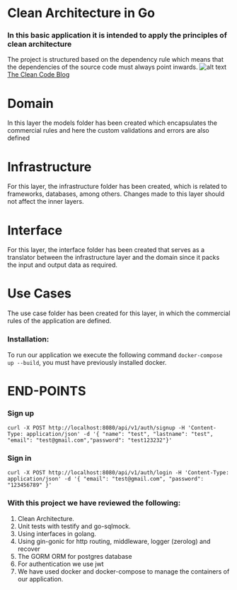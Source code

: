 # Clean Architecture in Go
### In this basic application it is intended to apply the principles of clean architecture
The project is structured based on the dependency rule which means that the dependencies of the source code must always point inwards.
![alt text](https://blog.cleancoder.com/uncle-bob/images/2012-08-13-the-clean-architecture/CleanArchitecture.jpg)
[The Clean Code Blog](https://blog.cleancoder.com/uncle-bob/2012/08/13/the-clean-architecture.html)

# Domain
In this layer the models folder has been created which encapsulates the commercial rules and here the custom validations and errors are also defined
# Infrastructure
For this layer, the infrastructure folder has been created, which is related to frameworks, databases, among others. Changes made to this layer should not affect the inner layers.
# Interface
For this layer, the interface folder has been created that serves as a translator between the infrastructure layer and the domain since it packs the input and output data as required.
# Use Cases
The use case folder has been created for this layer, in which the commercial rules of the application are defined.

### Installation:
To run our application we execute the following command `docker-compose up --build`, you must have previously installed docker.
# END-POINTS
### Sign up
```
curl -X POST http://localhost:8080/api/v1/auth/signup -H 'Content-Type: application/json' -d '{ "name": "test", "lastname": "test", "email": "test@gmail.com","password": "test123232"}'
```
### Sign in
```
curl -X POST http://localhost:8080/api/v1/auth/login -H 'Content-Type: application/json' -d '{ "email": "test@gmail.com", "password": "123456789" }'
```
### With this project we have reviewed the following:
1. Clean Architecture.
2. Unit tests with testify and go-sqlmock.
3. Using interfaces in golang.
4. Using gin-gonic for http routing, middleware, logger (zerolog) and recover
5. The GORM ORM for postgres database
6. For authentication we use jwt
7. We have used docker and docker-compose to manage the containers of our application.